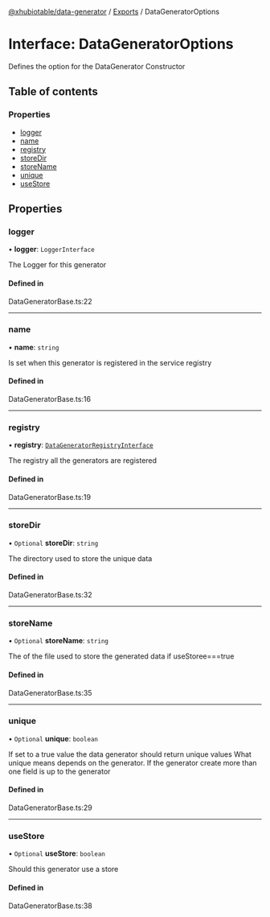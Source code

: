 [@xhubiotable/data-generator](../README.md) / [Exports](../modules.md) / DataGeneratorOptions

# Interface: DataGeneratorOptions

Defines the option for the DataGenerator Constructor

## Table of contents

### Properties

- [logger](DataGeneratorOptions.md#logger)
- [name](DataGeneratorOptions.md#name)
- [registry](DataGeneratorOptions.md#registry)
- [storeDir](DataGeneratorOptions.md#storedir)
- [storeName](DataGeneratorOptions.md#storename)
- [unique](DataGeneratorOptions.md#unique)
- [useStore](DataGeneratorOptions.md#usestore)

## Properties

### logger

• **logger**: `LoggerInterface`

The Logger for this generator

#### Defined in

DataGeneratorBase.ts:22

___

### name

• **name**: `string`

Is set when this generator is registered in the service registry

#### Defined in

DataGeneratorBase.ts:16

___

### registry

• **registry**: [`DataGeneratorRegistryInterface`](DataGeneratorRegistryInterface.md)

The registry all the generators are registered

#### Defined in

DataGeneratorBase.ts:19

___

### storeDir

• `Optional` **storeDir**: `string`

The directory used to store the unique data

#### Defined in

DataGeneratorBase.ts:32

___

### storeName

• `Optional` **storeName**: `string`

The of the file used to store the generated data if useStoree===true

#### Defined in

DataGeneratorBase.ts:35

___

### unique

• `Optional` **unique**: `boolean`

If set to a true value the data generator should return unique values
What unique means depends on the generator. If the generator create more than one field
is up to the generator

#### Defined in

DataGeneratorBase.ts:29

___

### useStore

• `Optional` **useStore**: `boolean`

Should this generator use a store

#### Defined in

DataGeneratorBase.ts:38
